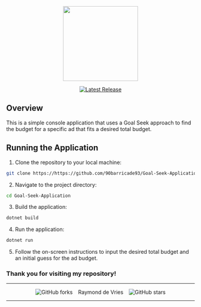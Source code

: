 <div align="center">
<img src="https://www.marketingreport.nl/images/2023/Q4/dentsu_GreenConsumerStudy_MarketingReport_1.png" height="200">
</div>
<div align="center">

[![Latest Release](https://img.shields.io/badge/Latest%20Version-0.1.0-blue?logo=github)](https://github.com/90barricade93/Goal-Seek-Application/commits/main)
</div>

## Overview  
This is a simple console application that uses a Goal Seek approach to find the budget for a specific ad that fits a desired total budget.  

## Running the Application  
  
1. Clone the repository to your local machine:  
  
```sh  
git clone https://https://github.com/90barricade93/Goal-Seek-Application
```
2. Navigate to the project directory:

```sh 
cd Goal-Seek-Application 
```

3. Build the application:

```sh
dotnet build
```

4. Run the application:
```sh
dotnet run
```

5. Follow the on-screen instructions to input the desired total budget and an initial guess for the ad budget.

### Thank you for visiting my repository!
-------
<div align="center">

![GitHub forks](https://img.shields.io/github/forks/90barricade93/Goal-Seek-Application) &ensp; Raymond de Vries &ensp; ![GitHub stars](https://img.shields.io/github/stars/90barricade93/Goal-Seek-Application) 
</div>

--------